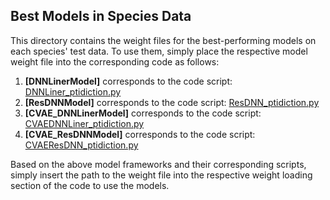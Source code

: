## Best Models in Species Data

This directory contains the weight files for the best-performing models on each species' test data. To use them, simply place the respective model weight file into the corresponding code as follows:

1. **[DNNLinerModel]** corresponds to the code script: [DNNLiner_ptidiction.py](https://github.com/EUP-laboratory/ESM2-Ubiquitination-Prediction/blob/main/Model/DNNLinerModel/DNNLiner_ptidiction.py)
2. **[ResDNNModel]** corresponds to the code script: [ResDNN_ptidiction.py](https://github.com/EUP-laboratory/ESM2-Ubiquitination-Prediction/blob/main/Model/ResDNNModel/ResDNN_ptidiction.py)
3. **[CVAE_DNNLinerModel]** corresponds to the code script: [CVAEDNNLiner_ptidiction.py](https://github.com/EUP-laboratory/ESM2-Ubiquitination-Prediction/blob/main/Model/cVAE_DNNLinearModel/CVAEDNNLiner_ptidiction.py)
4. **[CVAE_ResDNNModel]** corresponds to the code script: [CVAEResDNN_ptidiction.py](https://github.com/EUP-laboratory/ESM2-Ubiquitination-Prediction/blob/main/Model/cVAE_ResDNNModel/CVAEResDNN_ptidiction.py)

Based on the above model frameworks and their corresponding scripts, simply insert the path to the weight file into the respective weight loading section of the code to use the models.